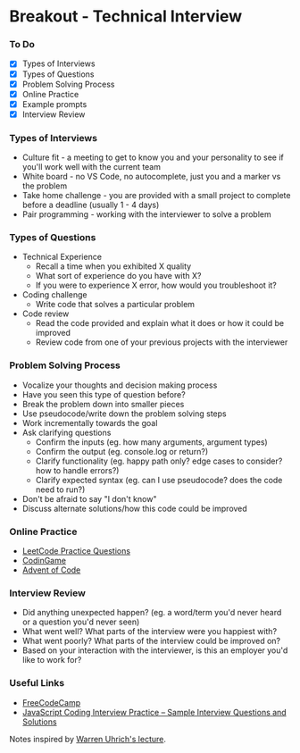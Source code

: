# Breakout - Technical Interview

### To Do

- [x] Types of Interviews
- [x] Types of Questions
- [x] Problem Solving Process
- [x] Online Practice
- [x] Example prompts
- [x] Interview Review

### Types of Interviews

- Culture fit - a meeting to get to know you and your personality to see if you'll work well with the current team
- White board - no VS Code, no autocomplete, just you and a marker vs the problem
- Take home challenge - you are provided with a small project to complete before a deadline (usually 1 - 4 days)
- Pair programming - working with the interviewer to solve a problem

### Types of Questions

- Technical Experience
  - Recall a time when you exhibited X quality
  - What sort of experience do you have with X?
  - If you were to experience X error, how would you troubleshoot it?
- Coding challenge
  - Write code that solves a particular problem
- Code review
  - Read the code provided and explain what it does or how it could be improved
  - Review code from one of your previous projects with the interviewer

### Problem Solving Process

- Vocalize your thoughts and decision making process
- Have you seen this type of question before?
- Break the problem down into smaller pieces
- Use pseudocode/write down the problem solving steps
- Work incrementally towards the goal
- Ask clarifying questions
  - Confirm the inputs (eg. how many arguments, argument types)
  - Confirm the output (eg. console.log or return?)
  - Clarify functionality (eg. happy path only? edge cases to consider? how to handle errors?)
  - Clarify expected syntax (eg. can I use pseudocode? does the code need to run?)
- Don't be afraid to say "I don't know"
- Discuss alternate solutions/how this code could be improved

### Online Practice

- [LeetCode Practice Questions](https://leetcode.com/problemset/all/)
- [CodinGame](https://www.codingame.com/start)
- [Advent of Code](https://adventofcode.com/)

### Interview Review

- Did anything unexpected happen? (eg. a word/term you'd never heard or a question you'd never seen)
- What went well? What parts of the interview were you happiest with?
- What went poorly? What parts of the interview could be improved on?
- Based on your interaction with the interviewer, is this an employer you'd like to work for?

### Useful Links

- [FreeCodeCamp](https://www.freecodecamp.org/)
- [JavaScript Coding Interview Practice – Sample Interview Questions and Solutions](https://www.freecodecamp.org/news/javascript-coding-interview-practice/)

Notes inspired by [Warren Uhrich's lecture](https://github.com/WarrenUhrich/lighthouse-labs-technical-interview-breakout/tree/2023.03.29-web-flex-20february2023).
